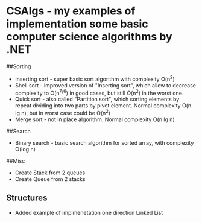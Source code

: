 # CSAlgs - my examples of implementation some basic computer science algorithms by .NET
##Sorting
* Inserting sort - super basic sort algorithm with complexity O(n<sup>2</sup>)
* Shell sort - improved version of "Inserting sort", which allow to decrease complexity to O(n<sup>7/6</sup>) in good cases, but still O(n<sup>2</sup>) in the worst one.
* Quick sort - also called "Partition sort", which sorting elements by repeat dividing into two parts by pivot element. Normal complexity O(n lg n), but in worst case could be O(n<sup>2</sup>)
* Merge sort - not in place algorithm. Normal complexity O(n lg n)

##Search
* Binary search - basic search algorithm for sorted array, with complexity O(log n)

##Misc
* Create Stack from 2 queues
* Create Queue from 2 stacks

## Structures
* Added example of implmenetation one direction Linked List
